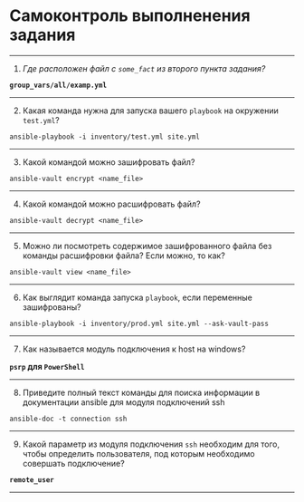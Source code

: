 # Самоконтроль выполненения задания

----
1. *Где расположен файл с `some_fact` из второго пункта задания?*

**`group_vars/all/examp.yml`**

----
2. Какая команда нужна для запуска вашего `playbook` на окружении `test.yml`?

```
ansible-playbook -i inventory/test.yml site.yml
```

----
3. Какой командой можно зашифровать файл?

```
ansible-vault encrypt <name_file>
```

----
4. Какой командой можно расшифровать файл?

```
ansible-vault decrypt <name_file>
```

----
5. Можно ли посмотреть содержимое зашифрованного файла без команды расшифровки файла? Если можно, то как?

```
ansible-vault view <name_file>
```

----
6. Как выглядит команда запуска `playbook`, если переменные зашифрованы?

```
ansible-playbook -i inventory/prod.yml site.yml --ask-vault-pass
```

----
7. Как называется модуль подключения к host на windows?

**`psrp` для `PowerShell`**

----
8. Приведите полный текст команды для поиска информации в документации ansible для модуля подключений ssh

```
ansible-doc -t connection ssh
```

----
9. Какой параметр из модуля подключения `ssh` необходим для того, чтобы определить пользователя, под которым необходимо совершать подключение?

**`remote_user`**

----
